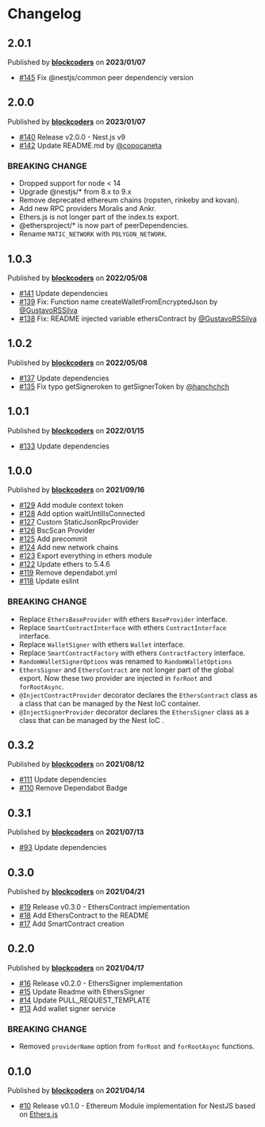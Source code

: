 # Changelog

## 2.0.1
Published by **[blockcoders](https://github.com/blockcoders)** on **2023/01/07**
- [#145](https://github.com/blockcoders/nestjs-ethers/pull/145) Fix @nestjs/common peer dependenciy version

## 2.0.0
Published by **[blockcoders](https://github.com/blockcoders)** on **2023/01/07**
- [#140](https://github.com/blockcoders/nestjs-ethers/pull/140) Release v2.0.0 - Nest.js v9
- [#142](https://github.com/blockcoders/nestjs-ethers/pull/142) Update README.md by [@copocaneta](https://github.com/copocaneta)

### BREAKING CHANGE
- Dropped support for node < 14
- Upgrade @nestjs/* from 8.x to 9.x
- Remove deprecated ethereum chains (ropsten, rinkeby and kovan).
- Add new RPC providers Moralis and Ankr.
- Ethers.js is not longer part of the index.ts export.
- @ethersproject/* is now part of peerDependencies.
- Rename `MATIC_NETWORK` with `POLYGON_NETWORK`.

## 1.0.3
Published by **[blockcoders](https://github.com/blockcoders)** on **2022/05/08**
- [#141](https://github.com/blockcoders/nestjs-ethers/pull/141) Update dependencies
- [#139](https://github.com/blockcoders/nestjs-ethers/pull/139) Fix: Function name createWalletFromEncryptedJson by [@GustavoRSSilva](https://github.com/GustavoRSSilva)
- [#138](https://github.com/blockcoders/nestjs-ethers/pull/138) Fix: README injected variable ethersContract by [@GustavoRSSilva](https://github.com/GustavoRSSilva)

## 1.0.2
Published by **[blockcoders](https://github.com/blockcoders)** on **2022/05/08**
- [#137](https://github.com/blockcoders/nestjs-ethers/pull/137) Update dependencies
- [#135](https://github.com/blockcoders/nestjs-ethers/pull/135) Fix typo getSigneroken to getSignerToken by [@hanchchch](https://github.com/hanchchch)

## 1.0.1
Published by **[blockcoders](https://github.com/blockcoders)** on **2022/01/15**
- [#133](https://github.com/blockcoders/nestjs-ethers/pull/133) Update dependencies

## 1.0.0
Published by **[blockcoders](https://github.com/blockcoders)** on **2021/09/16**
- [#129](https://github.com/blockcoders/nestjs-ethers/pull/129) Add module context token
- [#128](https://github.com/blockcoders/nestjs-ethers/pull/128) Add option waitUntilIsConnected 
- [#127](https://github.com/blockcoders/nestjs-ethers/pull/127) Custom StaticJsonRpcProvider
- [#126](https://github.com/blockcoders/nestjs-ethers/pull/126) BscScan Provider
- [#125](https://github.com/blockcoders/nestjs-ethers/pull/125) Add precommit 
- [#124](https://github.com/blockcoders/nestjs-ethers/pull/124) Add new network chains
- [#123](https://github.com/blockcoders/nestjs-ethers/pull/123) Export everything in ethers module
- [#122](https://github.com/blockcoders/nestjs-ethers/pull/122) Update ethers to 5.4.6
- [#119](https://github.com/blockcoders/nestjs-ethers/pull/119) Remove dependabot.yml
- [#118](https://github.com/blockcoders/nestjs-ethers/pull/118) Update eslint

### BREAKING CHANGE
- Replace `EthersBaseProvider` with ethers `BaseProvider` interface.
- Replace `SmartContractInterface` with ethers `ContractInterface` interface.
- Replace `WalletSigner` with ethers `Wallet` interface.
- Replace `SmartContractFactory` with ethers `ContractFactory` interface.
- `RandomWalletSignerOptions` was renamed to `RandomWalletOptions`
- `EthersSigner` and `EthersContract` are not longer part of the global export. Now these two provider are injected in `forRoot` and `forRootAsync`.
- `@InjectContractProvider`  decorator declares the `EthersContract` class as a class that can be managed by the Nest IoC container.
- `@InjectSignerProvider` decorator declares the `EthersSigner` class as a class that can be managed by the Nest IoC .

## 0.3.2
Published by **[blockcoders](https://github.com/blockcoders)** on **2021/08/12**
- [#111](https://github.com/blockcoders/nestjs-ethers/pull/111) Update dependencies
- [#110](https://github.com/blockcoders/nestjs-ethers/pull/110) Remove Dependabot Badge

## 0.3.1
Published by **[blockcoders](https://github.com/blockcoders)** on **2021/07/13**
- [#93](https://github.com/blockcoders/nestjs-ethers/pull/93) Update dependencies

## 0.3.0
Published by **[blockcoders](https://github.com/blockcoders)** on **2021/04/21**
- [#19](https://github.com/blockcoders/nestjs-ethers/pull/19) Release v0.3.0 - EthersContract implementation
- [#18](https://github.com/blockcoders/nestjs-ethers/pull/18) Add EthersContract to the README
- [#17](https://github.com/blockcoders/nestjs-ethers/pull/17) Add SmartContract creation

## 0.2.0
Published by **[blockcoders](https://github.com/blockcoders)** on **2021/04/17**
- [#16](https://github.com/blockcoders/nestjs-ethers/pull/16) Release v0.2.0 - EthersSigner implementation
- [#15](https://github.com/blockcoders/nestjs-ethers/pull/15) Update Readme with EthersSigner
- [#14](https://github.com/blockcoders/nestjs-ethers/pull/14) Update PULL_REQUEST_TEMPLATE
- [#13](https://github.com/blockcoders/nestjs-ethers/pull/13) Add wallet signer service

### BREAKING CHANGE
- Removed `providerName` option from `forRoot` and `forRootAsync` functions.

## 0.1.0
Published by **[blockcoders](https://github.com/blockcoders)** on **2021/04/14**
- [#10](https://github.com/blockcoders/nestjs-ethers/pull/10) Release v0.1.0 - Ethereum Module implementation for NestJS based on [Ethers.js](https://github.com/ethers-io/ethers.js/)
